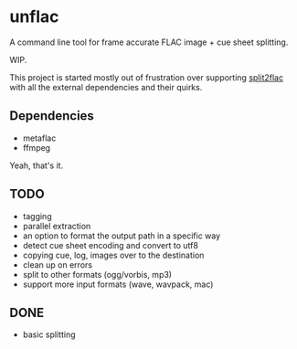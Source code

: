 # unflac

A command line tool for frame accurate FLAC image + cue sheet splitting.

WIP.

This project is started mostly out of frustration over supporting
[split2flac](https://github.com/ftrvxmtrx/split2flac) with all the
external dependencies and their quirks.

## Dependencies

 * metaflac
 * ffmpeg

Yeah, that's it.

## TODO

 * tagging
 * parallel extraction
 * an option to format the output path in a specific way
 * detect cue sheet encoding and convert to utf8
 * copying cue, log, images over to the destination
 * clean up on errors
 * split to other formats (ogg/vorbis, mp3)
 * support more input formats (wave, wavpack, mac)

## DONE

 * basic splitting
